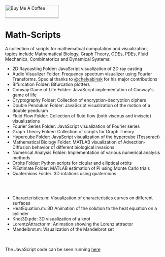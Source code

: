  <a href="https://www.buymeacoffee.com/BambooFlower" target="_blank"><img src="https://www.buymeacoffee.com/assets/img/custom_images/orange_img.png" alt="Buy Me A Coffee" style="height: 41px !important;width: 174px !important;box-shadow: 0px 3px 2px 0px rgba(190, 190, 190, 0.5) !important;-webkit-box-shadow: 0px 3px 2px 0px rgba(190, 190, 190, 0.5) !important;" ></a> 


# Math-Scripts

A collection of scripts for mathematical computation and visualization, topics include Mathematical Biology, Graph Theory, 
ODEs, PDEs, Fluid Mechanics, Combinatorics and Dynamical Systems:

- 2D Raycasting Folder: JavaScript visualization of 2D ray casting
- Audio Visualizer Folder: Frequency spectrum visualizer using Fourier Transforms. Special thanks to [@chelyabinsk](https://github.com/chelyabinsk) for his major contributions
- Bifurcation Folder: Bifurcation plotters
- Conway Game of Life Folder: JavaScript implementation of Conway's game of life
- Cryptography Folder: Collection of encryption-decryption ciphers
- Double Pendulum Folder: JavaScript visualization of the motion of a double pendulum
- Fluid Flow Folder: Collection of fluid flow (both viscous and inviscid) visualizations
- Fourier Series Folder: JavaScript visualization of Fourier series 
- Graph Theory Folder: Collection of scripts for Graph Theory
- Hypercube Folder: JavaScript visualization of the hypercube (Tesseract)
- Mathematical Biology Folder: MATLAB visualization of Advection-Diffusion behavior of different biological invasions 
- Numerical Analysis Folder: Implementation of various numerical analysis methods
- Orbits Folder: Python scripts for cicular and elliptical orbits
- PiEstimate Folder: MATLAB estimation of Pi using Monte Carlo trials
- Quaternions Folder: 3D rotations using quaternions 

<br/><br/>
- Characteristics.m: Visualization of characteristics curves on different surfaces
- HeatEquation.m: 3D Animation of the solution to the heat equation on a cylinder
- Knot3D.pde: 3D visualization of a knot 
- LorentzAttractor.m: Animation showing the Lorenz attractor 
- Mandelbrot.m: Visualization of the Mandelbrot set

<br/><br/>
The  JavaScript code can be seen running [here](https://bambooflower.github.io/Math-Scripts/)


